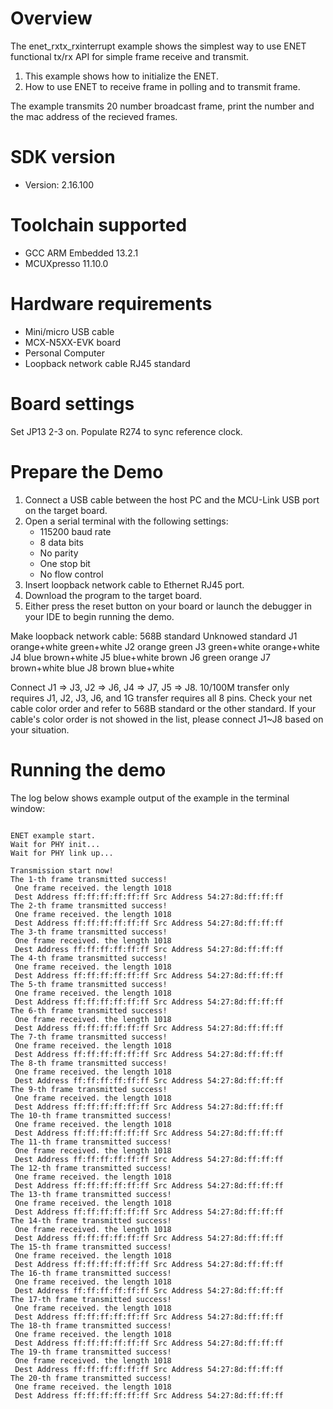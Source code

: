 Overview
========

The enet_rxtx_rxinterrupt example shows the simplest way to use ENET functional tx/rx API for simple frame receive and transmit.

1. This example shows how to initialize the ENET.
2. How to use ENET to receive frame in polling and to transmit frame.

The example transmits 20 number broadcast frame, print the number and the mac address of 
the recieved frames.

SDK version
===========
- Version: 2.16.100

Toolchain supported
===================
- GCC ARM Embedded  13.2.1
- MCUXpresso  11.10.0

Hardware requirements
=====================
- Mini/micro USB cable
- MCX-N5XX-EVK board
- Personal Computer
- Loopback network cable RJ45 standard

Board settings
==============
Set JP13 2-3 on.
Populate R274 to sync reference clock.

Prepare the Demo
================
1.  Connect a USB cable between the host PC and the MCU-Link USB port on the target board.
2.  Open a serial terminal with the following settings:
    - 115200 baud rate
    - 8 data bits
    - No parity
    - One stop bit
    - No flow control
3.  Insert loopback network cable to Ethernet RJ45 port.
4.  Download the program to the target board.
5.  Either press the reset button on your board or launch the debugger in your IDE to begin running the demo.

Make loopback network cable:
      568B standard 	 Unknowed standard
J1    orange+white       green+white
J2    orange             green
J3    green+white        orange+white
J4    blue               brown+white
J5    blue+white         brown
J6    green              orange
J7	  brown+white        blue
J8    brown              blue+white

Connect J1 => J3, J2 => J6, J4 => J7, J5 => J8. 10/100M transfer only requires J1, J2, J3, J6, and 1G transfer requires all 8 pins.
Check your net cable color order and refer to 568B standard or the other standard. If your cable's color order is not showed in the list,
please connect J1~J8 based on your situation.

Running the demo
================
The log below shows example output of the example in the terminal window:
~~~~~~~~~~~~~~~~~~~~~~~~~~~~~~~~~~~

ENET example start.
Wait for PHY init...
Wait for PHY link up...

Transmission start now!
The 1-th frame transmitted success!
 One frame received. the length 1018
 Dest Address ff:ff:ff:ff:ff:ff Src Address 54:27:8d:ff:ff:ff
The 2-th frame transmitted success!
 One frame received. the length 1018
 Dest Address ff:ff:ff:ff:ff:ff Src Address 54:27:8d:ff:ff:ff
The 3-th frame transmitted success!
 One frame received. the length 1018
 Dest Address ff:ff:ff:ff:ff:ff Src Address 54:27:8d:ff:ff:ff
The 4-th frame transmitted success!
 One frame received. the length 1018
 Dest Address ff:ff:ff:ff:ff:ff Src Address 54:27:8d:ff:ff:ff
The 5-th frame transmitted success!
 One frame received. the length 1018
 Dest Address ff:ff:ff:ff:ff:ff Src Address 54:27:8d:ff:ff:ff
The 6-th frame transmitted success!
 One frame received. the length 1018
 Dest Address ff:ff:ff:ff:ff:ff Src Address 54:27:8d:ff:ff:ff
The 7-th frame transmitted success!
 One frame received. the length 1018
 Dest Address ff:ff:ff:ff:ff:ff Src Address 54:27:8d:ff:ff:ff
The 8-th frame transmitted success!
 One frame received. the length 1018
 Dest Address ff:ff:ff:ff:ff:ff Src Address 54:27:8d:ff:ff:ff
The 9-th frame transmitted success!
 One frame received. the length 1018
 Dest Address ff:ff:ff:ff:ff:ff Src Address 54:27:8d:ff:ff:ff
The 10-th frame transmitted success!
 One frame received. the length 1018
 Dest Address ff:ff:ff:ff:ff:ff Src Address 54:27:8d:ff:ff:ff
The 11-th frame transmitted success!
 One frame received. the length 1018
 Dest Address ff:ff:ff:ff:ff:ff Src Address 54:27:8d:ff:ff:ff
The 12-th frame transmitted success!
 One frame received. the length 1018
 Dest Address ff:ff:ff:ff:ff:ff Src Address 54:27:8d:ff:ff:ff
The 13-th frame transmitted success!
 One frame received. the length 1018
 Dest Address ff:ff:ff:ff:ff:ff Src Address 54:27:8d:ff:ff:ff
The 14-th frame transmitted success!
 One frame received. the length 1018
 Dest Address ff:ff:ff:ff:ff:ff Src Address 54:27:8d:ff:ff:ff
The 15-th frame transmitted success!
 One frame received. the length 1018
 Dest Address ff:ff:ff:ff:ff:ff Src Address 54:27:8d:ff:ff:ff
The 16-th frame transmitted success!
 One frame received. the length 1018
 Dest Address ff:ff:ff:ff:ff:ff Src Address 54:27:8d:ff:ff:ff
The 17-th frame transmitted success!
 One frame received. the length 1018
 Dest Address ff:ff:ff:ff:ff:ff Src Address 54:27:8d:ff:ff:ff
The 18-th frame transmitted success!
 One frame received. the length 1018
 Dest Address ff:ff:ff:ff:ff:ff Src Address 54:27:8d:ff:ff:ff
The 19-th frame transmitted success!
 One frame received. the length 1018
 Dest Address ff:ff:ff:ff:ff:ff Src Address 54:27:8d:ff:ff:ff
The 20-th frame transmitted success!
 One frame received. the length 1018
 Dest Address ff:ff:ff:ff:ff:ff Src Address 54:27:8d:ff:ff:ff

~~~~~~~~~~~~~~~~~~~~~~~~~~~~~~~~~~~
